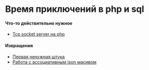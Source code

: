 # Время приключений в php и sql

#### Что-то действительно нужное
* <a href="php-tcp-sokcet-server.php">Tcp socket server на php</a>

#### Извращения
* <a href="php-overload.php">Первая ненужная штука</a>
* <a href="json_sql.sql">Работа с ассоциативным json масивом</a>
